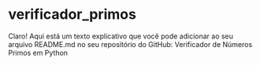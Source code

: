 # verificador_primos
 Claro! Aqui está um texto explicativo que você pode adicionar ao seu arquivo README.md no seu repositório do GitHub:  Verificador de Números Primos em Python
